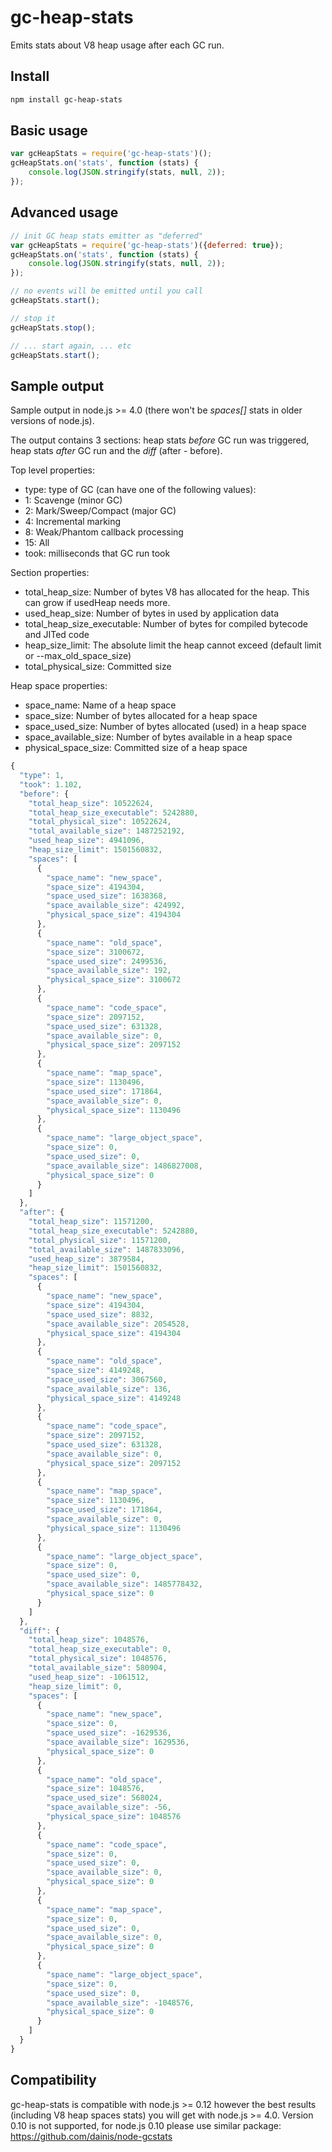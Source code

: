 # gc-heap-stats

Emits stats about V8 heap usage after each GC run.

## Install
```bash
npm install gc-heap-stats
```

## Basic usage
```javascript
var gcHeapStats = require('gc-heap-stats')();
gcHeapStats.on('stats', function (stats) {
    console.log(JSON.stringify(stats, null, 2));
});
```

## Advanced usage
```javascript
// init GC heap stats emitter as "deferred"
var gcHeapStats = require('gc-heap-stats')({deferred: true});
gcHeapStats.on('stats', function (stats) {
    console.log(JSON.stringify(stats, null, 2));
});

// no events will be emitted until you call
gcHeapStats.start();

// stop it
gcHeapStats.stop();

// ... start again, ... etc
gcHeapStats.start();
```

## Sample output

Sample output in node.js >= 4.0 (there won't be _spaces[]_ stats in older versions of node.js).
 
The output contains 3 sections: heap stats _before_ GC run was triggered, heap stats _after_ GC run and the _diff_ (after - before).

Top level properties:
* type: type of GC (can have one of the following values):
 * 1: Scavenge (minor GC)
 * 2: Mark/Sweep/Compact (major GC)
 * 4: Incremental marking
 * 8: Weak/Phantom callback processing
 * 15: All
* took: milliseconds that GC run took

Section properties:
* total_heap_size: Number of bytes V8 has allocated for the heap. This can grow if usedHeap needs more.
* used_heap_size: Number of bytes in used by application data
* total_heap_size_executable: Number of bytes for compiled bytecode and JITed code
* heap_size_limit: The absolute limit the heap cannot exceed (default limit or --max_old_space_size)
* total_physical_size: Committed size
 
Heap space properties:
* space_name: Name of a heap space
* space_size: Number of bytes allocated for a heap space 
* space_used_size: Number of bytes allocated (used) in a heap space 
* space_available_size: Number of bytes available in a heap space
* physical_space_size: Committed size of a heap space
 
```javascript
{
  "type": 1,
  "took": 1.102,
  "before": {
    "total_heap_size": 10522624,
    "total_heap_size_executable": 5242880,
    "total_physical_size": 10522624,
    "total_available_size": 1487252192,
    "used_heap_size": 4941096,
    "heap_size_limit": 1501560832,
    "spaces": [
      {
        "space_name": "new_space",
        "space_size": 4194304,
        "space_used_size": 1638368,
        "space_available_size": 424992,
        "physical_space_size": 4194304
      },
      {
        "space_name": "old_space",
        "space_size": 3100672,
        "space_used_size": 2499536,
        "space_available_size": 192,
        "physical_space_size": 3100672
      },
      {
        "space_name": "code_space",
        "space_size": 2097152,
        "space_used_size": 631328,
        "space_available_size": 0,
        "physical_space_size": 2097152
      },
      {
        "space_name": "map_space",
        "space_size": 1130496,
        "space_used_size": 171864,
        "space_available_size": 0,
        "physical_space_size": 1130496
      },
      {
        "space_name": "large_object_space",
        "space_size": 0,
        "space_used_size": 0,
        "space_available_size": 1486827008,
        "physical_space_size": 0
      }
    ]
  },
  "after": {
    "total_heap_size": 11571200,
    "total_heap_size_executable": 5242880,
    "total_physical_size": 11571200,
    "total_available_size": 1487833096,
    "used_heap_size": 3879584,
    "heap_size_limit": 1501560832,
    "spaces": [
      {
        "space_name": "new_space",
        "space_size": 4194304,
        "space_used_size": 8832,
        "space_available_size": 2054528,
        "physical_space_size": 4194304
      },
      {
        "space_name": "old_space",
        "space_size": 4149248,
        "space_used_size": 3067560,
        "space_available_size": 136,
        "physical_space_size": 4149248
      },
      {
        "space_name": "code_space",
        "space_size": 2097152,
        "space_used_size": 631328,
        "space_available_size": 0,
        "physical_space_size": 2097152
      },
      {
        "space_name": "map_space",
        "space_size": 1130496,
        "space_used_size": 171864,
        "space_available_size": 0,
        "physical_space_size": 1130496
      },
      {
        "space_name": "large_object_space",
        "space_size": 0,
        "space_used_size": 0,
        "space_available_size": 1485778432,
        "physical_space_size": 0
      }
    ]
  },
  "diff": {
    "total_heap_size": 1048576,
    "total_heap_size_executable": 0,
    "total_physical_size": 1048576,
    "total_available_size": 580904,
    "used_heap_size": -1061512,
    "heap_size_limit": 0,
    "spaces": [
      {
        "space_name": "new_space",
        "space_size": 0,
        "space_used_size": -1629536,
        "space_available_size": 1629536,
        "physical_space_size": 0
      },
      {
        "space_name": "old_space",
        "space_size": 1048576,
        "space_used_size": 568024,
        "space_available_size": -56,
        "physical_space_size": 1048576
      },
      {
        "space_name": "code_space",
        "space_size": 0,
        "space_used_size": 0,
        "space_available_size": 0,
        "physical_space_size": 0
      },
      {
        "space_name": "map_space",
        "space_size": 0,
        "space_used_size": 0,
        "space_available_size": 0,
        "physical_space_size": 0
      },
      {
        "space_name": "large_object_space",
        "space_size": 0,
        "space_used_size": 0,
        "space_available_size": -1048576,
        "physical_space_size": 0
      }
    ]
  }
}
```

## Compatibility

gc-heap-stats is compatible with node.js >= 0.12 however the best results (including V8 heap spaces stats) you will get with node.js >= 4.0. 
Version 0.10 is not supported, for node.js 0.10 please use similar package: https://github.com/dainis/node-gcstats